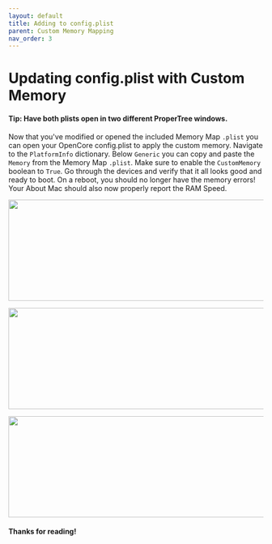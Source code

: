 ```yaml
---
layout: default
title: Adding to config.plist
parent: Custom Memory Mapping
nav_order: 3
---
```


# Updating config.plist with Custom Memory
#### Tip: Have both plists open in two different ProperTree windows.


Now that you've modified or opened the included Memory Map ``.plist`` you can open your OpenCore config.plist to apply the custom memory. Navigate to the ``PlatformInfo`` dictionary. Below ``Generic`` you can copy and paste the ``Memory`` from the Memory Map ``.plist``. Make sure to enable the ``CustomMemory`` boolean to ``True``. Go through the devices and verify that it all looks good and ready to boot. On a reboot, you should no longer have the memory errors! Your About Mac should also now properly report the RAM Speed.

<p align="center">
  <img width="650" height="200" src="../../../assets/PTCustomMemoryConfig.png">
</p>

<p align="center">
  <img width="650" height="200" src="../../../assets/MemoryMappedMacPro71.png">
</p>

<p align="center">
  <img width="650" height="200" src="../../../assets/MemoryMapGuestLayout.png">
</p>

#### Thanks for reading!
